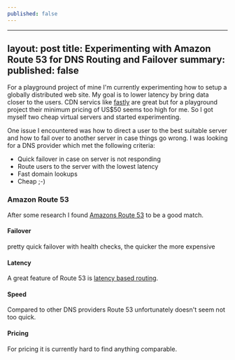 ```yaml
---
published: false
---
```


---
layout: post
title: Experimenting with Amazon Route 53 for DNS Routing and Failover
summary: 
published: false
---

For a playground project of mine I'm currently experimenting how to setup a globally distributed web site. My goal is to lower latency by bring data closer to the users. CDN servics like [fastly](http://fastly.com) are great but for a playground project their minimum pricing of US$50 seems too high for me. So I got myself two cheap virtual servers and started experimenting. 
 
One issue I encountered was how to direct a user to the best suitable server and how to fail over to another server in case things go wrong. I was looking for a DNS provider which met the following criteria:

 * Quick failover in case on server is not responding
 * Route users to the server with the lowest latency 
 * Fast domain lookups
 * Cheap ;-)

### Amazon Route 53

After some research I found [Amazons Route 53](http://aws.amazon.com/route53/) to be a good match. 

#### Failover
pretty quick failover with health checks, the quicker the more expensive 

#### Latency 
A great feature of Route 53 is [latency based routing](http://docs.aws.amazon.com/Route53/latest/DeveloperGuide/routing-policy.html). 

#### Speed 
Compared to other DNS providers Route 53 unfortunately doesn't seem not too quick.

#### Pricing

For pricing it is currently hard to find anything comparable.


